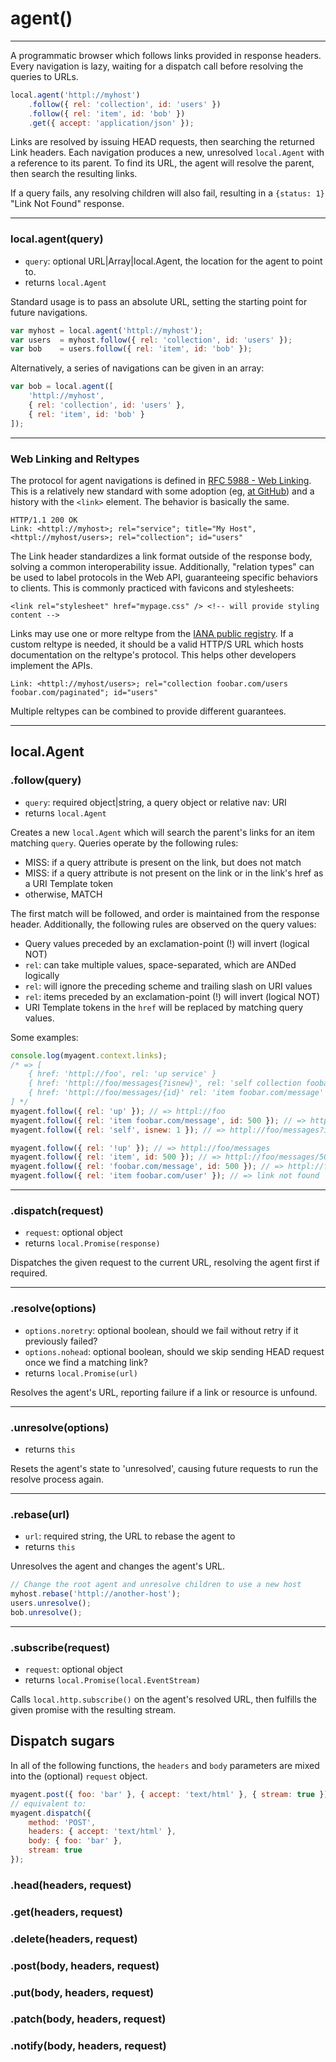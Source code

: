 agent()
=======

---

A programmatic browser which follows links provided in response headers. Every navigation is lazy, waiting for a dispatch call before resolving the queries to URLs.

```javascript
local.agent('httpl://myhost')
    .follow({ rel: 'collection', id: 'users' })
    .follow({ rel: 'item', id: 'bob' })
    .get({ accept: 'application/json' });
```

Links are resolved by issuing HEAD requests, then searching the returned Link headers. Each navigation produces a new, unresolved `local.Agent` with a reference to its parent. To find its URL, the agent will resolve the parent, then search the resulting links.

If a query fails, any resolving children will also fail, resulting in a `{status: 1}` "Link Not Found" response.

---

### local.agent(<span class="muted">query</span>)

 - `query`: optional URL|Array|local.Agent, the location for the agent to point to.
 - returns `local.Agent`

Standard usage is to pass an absolute URL, setting the starting point for future navigations.

```javascript
var myhost = local.agent('httpl://myhost');
var users  = myhost.follow({ rel: 'collection', id: 'users' });
var bob    = users.follow({ rel: 'item', id: 'bob' });
```

Alternatively, a series of navigations can be given in an array:

```javascript
var bob = local.agent([
	'httpl://myhost',
	{ rel: 'collection', id: 'users' },
	{ rel: 'item', id: 'bob' }
]);
```

---

### Web Linking and Reltypes

The protocol for agent navigations is defined in <a href="http://tools.ietf.org/html/rfc5988">RFC 5988 - Web Linking</a>. This is a relatively new standard with some adoption (eg, <a href="http://developer.github.com/v3/issues/">at GitHub</a>) and a history with the `<link>` element. The behavior is basically the same.

```
HTTP/1.1 200 OK
Link: <httpl://myhost>; rel="service"; title="My Host", <httpl://myhost/users>; rel="collection"; id="users"
```

The Link header standardizes a link format outside of the response body, solving a common interoperability issue. Additionally, "relation types" can be used to label protocols in the Web API, guaranteeing specific behaviors to clients. This is commonly practiced with favicons and stylesheets:

```markup
<link rel="stylesheet" href="mypage.css" /> <!-- will provide styling content -->
```

Links may use one or more reltype from the <a href="http://www.iana.org/assignments/link-relations/link-relations.xhtml#link-relations-1">IANA public registry</a>. If a custom reltype is needed, it should be a valid HTTP/S URL which hosts documentation on the reltype's protocol. This helps other developers implement the APIs.

```
Link: <httpl://myhost/users>; rel="collection foobar.com/users foobar.com/paginated"; id="users"
```

Multiple reltypes can be combined to provide different guarantees.

---

## local.Agent

### .follow(query)

 - `query`: required object|string, a query object or relative nav: URI
 - returns `local.Agent`

Creates a new `local.Agent` which will search the parent's links for an item matching `query`. Queries operate by the following rules:

 - MISS: if a query attribute is present on the link, but does not match
 - MISS: if a query attribute is not present on the link or in the link's href as a URI Template token
 - otherwise, MATCH

The first match will be followed, and order is maintained from the response header. Additionally, the following rules are observed on the query values:

 - Query values preceded by an exclamation-point (!) will invert (logical NOT)
 - `rel`: can take multiple values, space-separated, which are ANDed logically
 - `rel`: will ignore the preceding scheme and trailing slash on URI values
 - `rel`: items preceded by an exclamation-point (!) will invert (logical NOT)
 - URI Template tokens in the `href` will be replaced by matching query values.

Some examples:

```javascript
console.log(myagent.context.links);
/* => [
	{ href: 'httpl://foo', rel: 'up service' }
	{ href: 'httpl://foo/messages{?isnew}', rel: 'self collection foobar.com/messages' }
	{ href: 'httpl://foo/messages/{id}' rel: 'item foobar.com/message' }
] */
myagent.follow({ rel: 'up' }); // => httpl://foo
myagent.follow({ rel: 'item foobar.com/message', id: 500 }); // => httpl://foo/messages/500
myagent.follow({ rel: 'self', isnew: 1 }); // => httpl://foo/messages?isnew=1

myagent.follow({ rel: '!up' }); // => httpl://foo/messages
myagent.follow({ rel: 'item', id: 500 }); // => httpl://foo/messages/500
myagent.follow({ rel: 'foobar.com/message', id: 500 }); // => httpl://foo/messages/500
myagent.follow({ rel: 'item foobar.com/user' }); // => link not found
```

---

### .dispatch(<span class="muted">request</span>)

 - `request`: optional object
 - returns `local.Promise(response)`

Dispatches the given request to the current URL, resolving the agent first if required.

---

### .resolve(<span class="muted">options</span>)

 - `options.noretry`: optional boolean, should we fail without retry if it previously failed?
 - `options.nohead`: optional boolean, should we skip sending HEAD request once we find a matching link?
 - returns `local.Promise(url)`

Resolves the agent's URL, reporting failure if a link or resource is unfound.

---

### .unresolve(<span class="muted">options</span>)

 - returns `this`

Resets the agent's state to 'unresolved', causing future requests to run the resolve process again.

---

### .rebase(url)

 - `url`: required string, the URL to rebase the agent to
 - returns `this`

Unresolves the agent and changes the agent's URL.

```javascript
// Change the root agent and unresolve children to use a new host
myhost.rebase('httpl://another-host');
users.unresolve();
bob.unresolve();
```

---

### .subscribe(<span class="muted">request</span>)

 - `request`: optional object
 - returns `local.Promise(local.EventStream)`

Calls `local.http.subscribe()` on the agent's resolved URL, then fulfills the given promise with the resulting stream.

## Dispatch sugars

In all of the following functions, the `headers` and `body` parameters are mixed into the (optional) `request` object.

```javascript
myagent.post({ foo: 'bar' }, { accept: 'text/html' }, { stream: true });
// equivalent to:
myagent.dispatch({
	method: 'POST',
	headers: { accept: 'text/html' },
	body: { foo: 'bar' },
	stream: true
});
```

### .head(<span class="muted">headers</span>, <span class="muted">request</span>)

### .get(<span class="muted">headers</span>, <span class="muted">request</span>)

### .delete(<span class="muted">headers</span>, <span class="muted">request</span>)

### .post(<span class="muted">body</span>, <span class="muted">headers</span>, <span class="muted">request</span>)

### .put(<span class="muted">body</span>, <span class="muted">headers</span>, <span class="muted">request</span>)

### .patch(<span class="muted">body</span>, <span class="muted">headers</span>, <span class="muted">request</span>)

### .notify(<span class="muted">body</span>, <span class="muted">headers</span>, <span class="muted">request</span>)